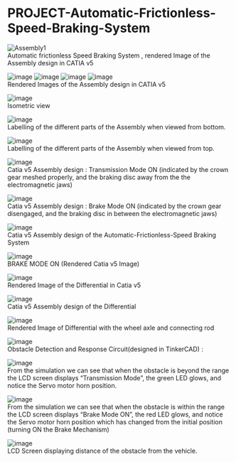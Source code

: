 # PROJECT-Automatic-Frictionless-Speed-Braking-System
![Assembly1](https://user-images.githubusercontent.com/84036074/126173889-d3bae0cd-2192-4a90-b1a8-101bd319ac98.jpg)  
Automatic frictionless Speed Braking System , rendered Image of the Assembly design in CATIA v5  



![image](https://user-images.githubusercontent.com/84036074/126174335-b201632d-1455-4a03-9543-12bddea32a82.png)
![image](https://user-images.githubusercontent.com/84036074/126174811-cdf75ae6-f173-49d0-ae61-8bdfcd59d61a.png)
![image](https://user-images.githubusercontent.com/84036074/126174973-de77f681-8709-42d5-b393-5e5cc5e80036.png)
![image](https://user-images.githubusercontent.com/84036074/126175138-d3e49134-b678-4c16-bfed-76f06537fb9e.png)  
Rendered Images of the Assembly design in CATIA v5  



![image](https://user-images.githubusercontent.com/84036074/126175329-bfa89c08-9289-4fd3-8998-cf44e653de3c.png)  
Isometric view  



![image](https://user-images.githubusercontent.com/84036074/126175567-e35b4b08-6443-4a18-8332-cd64731d3610.png)  
Labelling of the different parts of the Assembly when viewed from bottom.   



![image](https://user-images.githubusercontent.com/84036074/126175732-dc7f888f-1d77-40c3-9c4d-aad2b48a1d15.png)  
Labelling of the different parts of the Assembly when viewed from top. 



![image](https://user-images.githubusercontent.com/84036074/126176029-8d654a47-140b-4700-93c2-b5a96258e925.png)  
Catia v5 Assembly design : Transmission Mode ON (indicated by the crown gear meshed properly, and the braking disc away from the the electromagnetic jaws)  



![image](https://user-images.githubusercontent.com/84036074/126176050-d0391a85-52d1-4b2c-b614-b39c43708242.png)  
Catia v5 Assembly design : Brake Mode ON (indicated by the crown gear disengaged, and the braking disc in between the electromagnetic jaws) 



![image](https://user-images.githubusercontent.com/84036074/126176181-81270758-77a6-4658-ac22-101b10352122.png)  
Catia v5 Assembly design of the Automatic-Frictionless-Speed Braking System  



![image](https://user-images.githubusercontent.com/84036074/126176213-704155d7-65a1-4418-a935-7608030fc7e2.png)  
BRAKE MODE ON (Rendered Catia v5 Image)  



![image](https://user-images.githubusercontent.com/84036074/126178372-c6b929c5-1287-4244-ac36-c261d814ac5e.png)  
Rendered Image of the Differential in Catia v5  



![image](https://user-images.githubusercontent.com/84036074/126179339-7fd1ea8d-c875-4587-b6b6-c4b120554d1e.png)  
Catia v5 Assembly design of the Differential  



![image](https://user-images.githubusercontent.com/84036074/126180709-1a9cb6da-6cec-4718-aa81-a34be7c4893f.png)  
Rendered Image of Differential with the wheel axle and connecting rod  



![image](https://user-images.githubusercontent.com/84036074/126176276-8c08c117-9439-48ba-ac41-940f8068972b.png)  
Obstacle Detection and Response Circuit(designed in TinkerCAD) :  



![image](https://user-images.githubusercontent.com/84036074/126176335-76cd29de-9f6d-431e-bc08-0cd23235280f.png)  
From the simulation we can see that when the obstacle is beyond the range the LCD screen displays “Transmission Mode”, the green LED glows, and notice the Servo motor horn position.  



![image](https://user-images.githubusercontent.com/84036074/126176541-a8bc022b-0e72-4766-a451-08cc184052ee.png)  
From the simulation we can see that when the obstacle is within the range the LCD screen displays “Brake Mode ON”, the red LED glows, and notice the Servo motor horn position which has changed from the initial position (turning ON the Brake Mechanism)  



![image](https://user-images.githubusercontent.com/84036074/126176735-05bd4f4d-e182-419a-a6dd-2e491740590f.png)  
LCD Screen displaying distance of the obstacle from the vehicle.  
